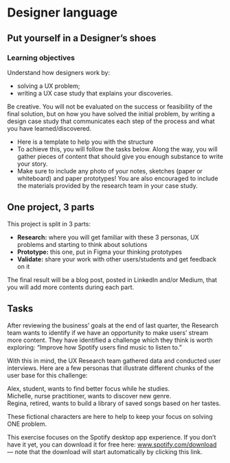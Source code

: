 # Designer language

## Put yourself in a Designer’s shoes
### Learning objectives

Understand how designers work by:

- solving a UX problem;
- writing a UX case study that explains your discoveries.

Be creative. You will not be evaluated on the success or feasibility of the final solution, but on how you have solved the initial problem, by writing a design case study that communicates each step of the process and what you have learned/discovered.

- Here is a template to help you with the structure
- To achieve this, you will follow the tasks below. Along the way, you will gather pieces of content that should give you enough substance to write your story.
- Make sure to include any photo of your notes, sketches (paper or whiteboard) and paper prototypes! You are also encouraged to include the materials provided by the research team in your case study.

## One project, 3 parts

This project is split in 3 parts:

- <b>Research:</b> where you will get familiar with these 3 personas, UX problems and starting to think about solutions
- <b>Prototype:</b> this one, put in Figma your thinking prototypes
- <b>Validate:</b> share your work with other users/students and get feedback on it

The final result will be a blog post, posted in LinkedIn and/or Medium, that you will add more contents during each part.

## Tasks

After reviewing the business’ goals at the end of last quarter, the Research team wants to identify if we have an opportunity to make users’ stream more content. They have identified a challenge which they think is worth exploring: “Improve how Spotify users find music to listen to.”

With this in mind, the UX Research team gathered data and conducted user interviews. Here are a few personas that illustrate different chunks of the user base for this challenge:

Alex, student, wants to find better focus while he studies.\
Michelle, nurse practitioner, wants to discover new genre.\
Regina, retired, wants to build a library of saved songs based on her tastes. 

These fictional characters are here to help to keep your focus on solving ONE problem.

This exercise focuses on the Spotify desktop app experience. If you don’t have it yet, you can download it for free here: www.spotify.com/download — note that the download will start automatically by clicking this link.

